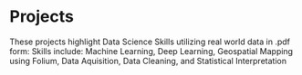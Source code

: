# Projects
These projects highlight Data Science Skills utilizing real world data in .pdf form:
Skills include:
Machine Learning,
Deep Learning,
Geospatial Mapping using Folium,
Data Aquisition,
Data Cleaning, and
Statistical Interpretation
